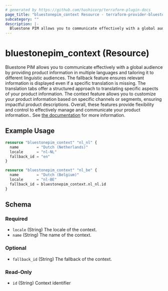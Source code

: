 ```yaml
---
# generated by https://github.com/hashicorp/terraform-plugin-docs
page_title: "bluestonepim_context Resource - terraform-provider-bluestonepim"
subcategory: ""
description: |-
  Bluestone PIM allows you to communicate effectively with a global audience by providing product information in multiple languages and tailoring it to different linguistic audiences. The fallback feature ensures relevant information is displayed even if a specific translation is missing. The translation tabs offer a structured approach to translating specific aspects of your product information. The context feature allows you to customize your product information based on specific channels or segments, ensuring impactful product descriptions. Overall, these features provide flexibility and control to effectively manage and communicate your product information.. See the documentation https://help.bluestonepim.com/languages-and-context for more information.
---
```


# bluestonepim_context (Resource)

Bluestone PIM allows you to communicate effectively with a global audience by providing product information in multiple languages and tailoring it to different linguistic audiences. The fallback feature ensures relevant information is displayed even if a specific translation is missing. The translation tabs offer a structured approach to translating specific aspects of your product information. The context feature allows you to customize your product information based on specific channels or segments, ensuring impactful product descriptions. Overall, these features provide flexibility and control to effectively manage and communicate your product information.. See [the documentation](https://help.bluestonepim.com/languages-and-context) for more information.

## Example Usage

```terraform
resource "bluestonepim_context" "nl_nl" {
  name        = "Dutch (Netherlands)"
  locale      = "nl-NL"
  fallback_id = "en"
}

resource "bluestonepim_context" "nl_be" {
  name        = "Dutch (Belgium)"
  locale      = "nl-BE"
  fallback_id = bluestonepim_context.nl_nl.id
}
```

<!-- schema generated by tfplugindocs -->
## Schema

### Required

- `locale` (String) The locale of the context.
- `name` (String) The name of the context.

### Optional

- `fallback_id` (String) The fallback of the context.

### Read-Only

- `id` (String) Context identifier
